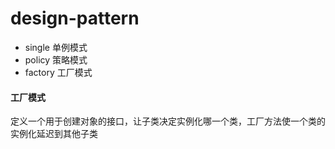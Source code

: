 # design-pattern
- single 单例模式
- policy 策略模式
- factory 工厂模式


#### 工厂模式
定义一个用于创建对象的接口，让子类决定实例化哪一个类，工厂方法使一个类的实例化延迟到其他子类
